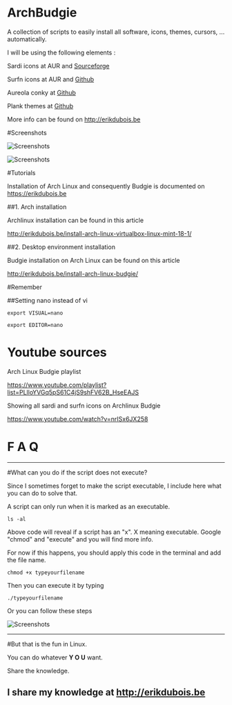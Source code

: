 # ArchBudgie

A collection of scripts to easily install all software, icons, themes, cursors, ... automatically.


I will be using the following elements : 


Sardi icons at AUR and [Sourceforge](https://sourceforge.net/projects/sardi/files/)

Surfn icons at AUR and [Github](https://github.com/erikdubois/Surfn)

Aureola conky at [Github](https://github.com/erikdubois/aureola)

Plank themes at [Github](https://github.com/erikdubois/plankthemes)

More info can be found on http://erikdubois.be


#Screenshots


![Screenshots](http://i.imgur.com/9wIQ90c.jpg)


![Screenshots](http://i.imgur.com/pSsIB5T.jpg)


#Tutorials


Installation of Arch Linux and consequently Budgie is documented on https://erikdubois.be


##1. Arch installation

Archlinux installation can be found in this article

http://erikdubois.be/install-arch-linux-virtualbox-linux-mint-18-1/


##2. Desktop environment installation


Budgie installation on Arch Linux can be found on this article

http://erikdubois.be/install-arch-linux-budgie/



#Remember


##Setting nano instead of vi

	export VISUAL=nano

	export EDITOR=nano




# Youtube sources

Arch Linux Budgie playlist

https://www.youtube.com/playlist?list=PLlloYVGq5pS61C4jS9shFV62B_HseEAJS


Showing all sardi and surfn icons on Archlinux Budgie

https://www.youtube.com/watch?v=nrISx6JX258





# F  A  Q
--------------------

#What can you do if the script does not execute?

Since I sometimes forget to make the script executable, I include here what you can do to solve that.

A script can only run when it is marked as an executable.

	ls -al 

Above code will reveal if a script has an "x". X meaning executable.
Google "chmod" and "execute" and you will find more info.

For now if this happens, you should apply this code in the terminal and add the file name.

	chmod +x typeyourfilename

Then you can execute it by typing

	./typeyourfilename

Or you can follow these steps

![Screenshots](http://i.imgur.com/vXsOaFL.gif)


-------------------------------------------------
#But that is the fun in Linux.

You can do whatever <b>Y O U</b> want.

Share the knowledge.

I share my knowledge at http://erikdubois.be
------------------------------------------------








